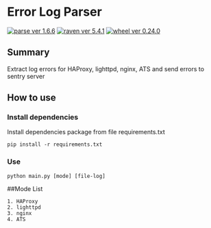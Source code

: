 # Error Log Parser

[![parse ver 1.6.6](https://img.shields.io/badge/parse-1.6.6-yellow.svg)](https://pypi.python.org/pypi/parse/1.6.6)
[![raven ver 5.4.1](https://img.shields.io/badge/raven-5.4.1-red.svg)](https://pypi.python.org/pypi/raven/5.4.1)
[![wheel ver 0.24.0](https://img.shields.io/badge/wheel-0.24.0-orange.svg)](https://pypi.python.org/pypi/wheel/0.24.0)
## Summary
Extract log errors for HAProxy, lighttpd, nginx, ATS and send errors to sentry server
## How to use
### Install dependencies
Install dependencies package from file requirements.txt
```
pip install -r requirements.txt
```
### Use
```
python main.py [mode] [file-log]
```
##Mode List
```
1. HAProxy
2. lighttpd
3. nginx
4. ATS
```
